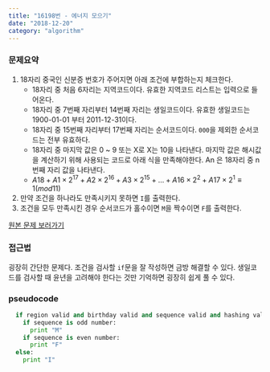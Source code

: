 ```yaml
---
title: "16198번 - 에너지 모으기" 
date: "2018-12-20"
category: "algorithm"
---
```


### 문제요약
1.	18자리 중국인 신분증 번호가 주어지면 아래 조건에 부합하는지 체크한다.
	-	18자리 중 처음 6자리는 지역코드이다. 유효한 지역코드 리스트는 입력으로 들어온다.
	-	18자리 중 7번째 자리부터 14번째 자리는 생일코드이다. 유효한 생일코드는 1900-01-01 부터 2011-12-31이다.
	-	18자리 중 15번째 자리부터 17번째 자리는 순서코드이다. `000`을 제외한 순서코드는 전부 유효하다.
	-	18자리 중 마지막 값은 0 ~ 9 또는 X로 X는 10을 나타낸다. 마지막 값은 해시값을 계산하기 위해 사용되는 코드로 아래 식을 만족해야한다. An 은 18자리 중 n번째 자리 값을 나타낸다.
	-	$A18 + A1×2^{17} + A2×2^{16} + A3×2^{15} + ... + A16×2^2 + A17×2^1 ≡ 1 (mod 11)$
2.	만약 조건을 하나라도 만족시키지 못하면 `I`를 출력한다.
3.	조건을 모두 만족시킨 경우 순서코드가 홀수이면 `M`을 짝수이면 `F`를 출력한다.

[원본 문제 보러가기](https://www.acmicpc.net/problem/16196)

### 접근법

굉장히 간단한 문제다. 조건을 검사할 `if`문을 잘 작성하면 금방 해결할 수 있다. 생일코드를 검사할 때 윤년을 고려해야 한다는 것만 기억하면 굉장히 쉽게 풀 수 있다.

### pseudocode

```python
  if region valid and birthday valid and sequence valid and hashing valid:
    if sequence is odd number:
      print "M"
    if sequence is even number:
      print "F"
  else:
    print "I"
```
